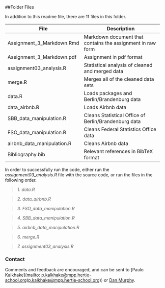 ##Folder Files

In addition to this readme file, there are 11 files in this folder.

| File                    | Description |
| ----------------------- | --------------------- | 
| Assignment_3_Markdown.Rmd    | Markdown document that contains the assignment in raw form | 
| Assignment_3_Markdown.pdf  | Assignment in pdf format  |
| assignment03_analysis.R  | Statistical analysis of cleaned and merged data  |
| merge.R  | Merges all of the cleaned data sets  |
| data.R | Loads packages and Berlin/Brandenburg data  |
| data_airbnb.R | Loads Airbnb data  |
| SBB_data_manipulation.R | Cleans Statistical Office of Berlin/Brandenburg data  |
| FSO_data_manipulation.R | Cleans Federal Statistics Office data  |
| airbnb_data_manipulation.R | Cleans Airbnb data  |
| Bibliography.bib | Relevant references in BibTeX format |

In order to successfully run the code, either run the *assignment03_analysis.R* file with the source code, or run the files in the following order. 

> *1. data.R*

> *2. data_airbnb.R*

> *3. FSO_data_manipulation.R*

> *4. SBB_data_manipulation.R*

> *5. airbnb_data_manipulation.R*

> *6. merge.R*

> *7. assignment03_analysis.R*

### Contact
Comments and feedback are encouraged, and can be sent to [Paulo Kalkhake](mailto: p.kalkhake@mpp.hertie-school.org(p.kalkhake@mpp.hertie-school.org)) or [Dan Murphy](mailto:d.murphy@mpp.hertie-school.org(d.murphy@mpp.hertie-school.org)).

